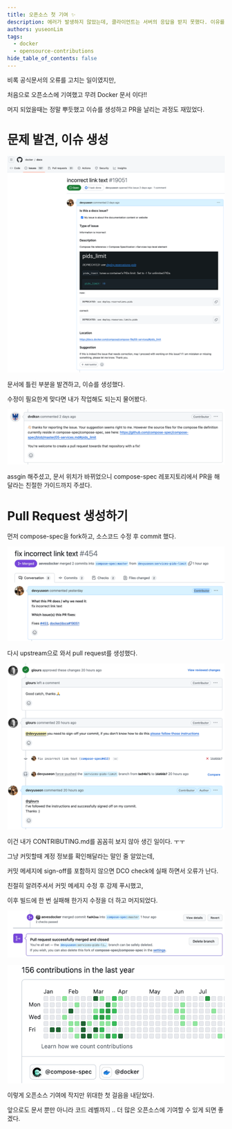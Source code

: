 ```yaml
---
title: 오픈소스 첫 기여 ✨
description: 에러가 발생하지 않았는데, 클라이언트는 서버의 응답을 받지 못했다. 이유를 찾아보자 !
authors: yuseonLim
tags:
  - docker
  - opensource-contributions
hide_table_of_contents: false
---
```


비록 공식문서의 오류를 고치는 일이였지만,

처음으로 오픈소스에 기여했고 무려 Docker 문서 이다!!

머지 되었을때는 정말 뿌듯했고 이슈를 생성하고 PR을 날리는 과정도 재밌었다.

# 문제 발견, 이슈 생성

![](../static/img/post-img/20240205204509.png)

문서에 틀린 부분을 발견하고, 이슈를 생성했다.

수정이 필요한게 맞다면 내가 작업해도 되는지 물어봤다.

![](../static/img/post-img/20240205204536.png)

assgin 해주셨고, 문서 위치가 바뀌었으니 compose-spec 레포지토리에서 PR을 해달라는 친절한 가이드까지 주셨다.

# Pull Request 생성하기

먼저 compose-spec을 fork하고, 소스코드 수정 후 commit 했다.

![](../static/img/post-img/20240205204610.png)

다시 upstream으로 와서 pull request를 생성했다.

![](../static/img/post-img/20240205204624.png)

이건 내가 CONTRIBUTING.md를 꼼꼼히 보지 않아 생긴 일이다. ㅜㅜ

그냥 커밋할때 계정 정보를 확인해달라는 말인 줄 알았는데,

커밋 메세지에 sign-off를 포함하지 않으면 DCO check에 실패 하면서 오류가 난다.

친절히 알려주셔서 커밋 메세지 수정 후 강제 푸시했고,

이후 빌드에 한 번 실패해 한가지 수정을 더 하고 머지되었다.

![](../static/img/post-img/20240205204639.png)

![](../static/img/post-img/20240205204646.png)

이렇게 오픈소스 기여에 작지만 위대한 첫 걸음을 내딛었다.

앞으로도 문서 뿐만 아니라 코드 레벨까지 .. 더 많은 오픈소스에 기여할 수 있게 되면 좋겠다.
